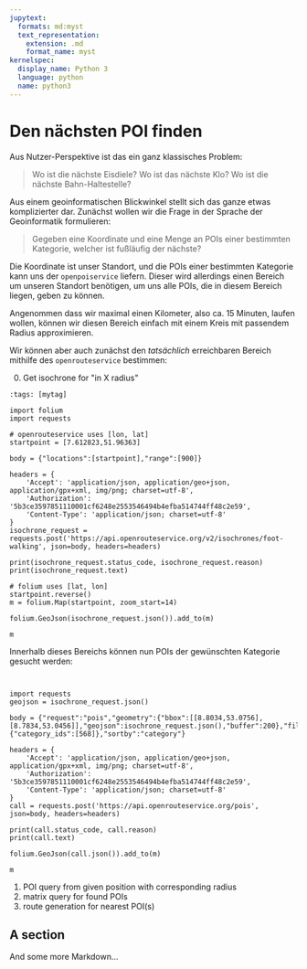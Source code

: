 ```yaml
---
jupytext:
  formats: md:myst
  text_representation:
    extension: .md
    format_name: myst
kernelspec:
  display_name: Python 3
  language: python
  name: python3
---
```


# Den nächsten POI finden

Aus Nutzer-Perspektive ist das ein ganz klassisches Problem:

> Wo ist die nächste Eisdiele?
> Wo ist das nächste Klo?
> Wo ist die nächste Bahn-Haltestelle?

Aus einem geoinformatischen Blickwinkel stellt sich das ganze etwas komplizierter dar.
Zunächst wollen wir die Frage in der Sprache der Geoinformatik formulieren:

> Gegeben eine Koordinate und eine Menge an POIs einer bestimmten Kategorie, welcher ist fußläufig der nächste?

Die Koordinate ist unser Standort, und die POIs einer bestimmten Kategorie kann uns der `openpoiservice` liefern.
Dieser wird allerdings einen Bereich um unseren Standort benötigen, um uns alle POIs, die in diesem Bereich liegen, geben zu können.

Angenommen dass wir maximal einen Kilometer, also ca. 15 Minuten, laufen
wollen, können wir diesen Bereich einfach mit einem Kreis mit passendem Radius approximieren.

Wir können aber auch zunächst den _tatsächlich_ erreichbaren Bereich mithilfe des `openrouteservice` bestimmen:


0. Get isochrone for "in X radius"

```{code-cell} ipython3
:tags: [mytag]

import folium
import requests

# openrouteservice uses [lon, lat]
startpoint = [7.612823,51.96363]

body = {"locations":[startpoint],"range":[900]}

headers = {
    'Accept': 'application/json, application/geo+json, application/gpx+xml, img/png; charset=utf-8',
    'Authorization': '5b3ce3597851110001cf6248e2553546494b4efba514744ff48c2e59',
    'Content-Type': 'application/json; charset=utf-8'
}
isochrone_request = requests.post('https://api.openrouteservice.org/v2/isochrones/foot-walking', json=body, headers=headers)

print(isochrone_request.status_code, isochrone_request.reason)
print(isochrone_request.text)

# folium uses [lat, lon]
startpoint.reverse()
m = folium.Map(startpoint, zoom_start=14)

folium.GeoJson(isochrone_request.json()).add_to(m)

m

```

Innerhalb dieses Bereichs können nun POIs der gewünschten Kategorie gesucht werden:

```{code-cell} ipython3


import requests
geojson = isochrone_request.json()

body = {"request":"pois","geometry":{"bbox":[[8.8034,53.0756],[8.7834,53.0456]],"geojson":isochrone_request.json(),"buffer":200},"filters":{"category_ids":[568]},"sortby":"category"}

headers = {
    'Accept': 'application/json, application/geo+json, application/gpx+xml, img/png; charset=utf-8',
    'Authorization': '5b3ce3597851110001cf6248e2553546494b4efba514744ff48c2e59',
    'Content-Type': 'application/json; charset=utf-8'
}
call = requests.post('https://api.openrouteservice.org/pois', json=body, headers=headers)

print(call.status_code, call.reason)
print(call.text)

folium.GeoJson(call.json()).add_to(m)

m
```

1. POI query from given position with corresponding radius
2. matrix query for found POIs
3. route generation for nearest POI(s)

## A section

And some more Markdown...
<!-- This might become a blogpost -->
